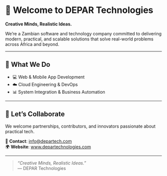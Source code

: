 # 👋 Welcome to DEPAR Technologies

**Creative Minds, Realistic Ideas.**

We’re a Zambian software and technology company committed to delivering modern, practical, and scalable solutions that solve real-world problems across Africa and beyond.

---

## 🧩 What We Do

- 💻 Web & Mobile App Development  
- ☁️ Cloud Engineering & DevOps  
- 📊 System Integration & Business Automation  
---

## 🤝 Let’s Collaborate

We welcome partnerships, contributors, and innovators passionate about practical tech.

📧 **Contact**: info@departech.com  
🌍 **Website**: <a href="https://www.departechnologies.com">www.departechnologies.com</a>

---

> _“Creative Minds, Realistic Ideas.”_  
> — DEPAR Technologies
